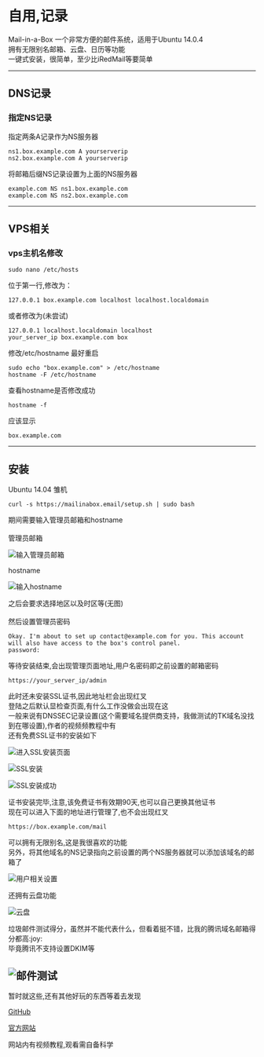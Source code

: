  自用,记录
=============
<p>Mail-in-a-Box  一个非常方便的邮件系统，适用于Ubuntu 14.0.4<br>
拥有无限别名邮箱、云盘、日历等功能<br>
一键式安装，很简单，至少比iRedMail等要简单<br></p>

--------------------------------------------
##  DNS记录
### 指定NS记录
<p>指定两条A记录作为NS服务器</p>
<pre><code>ns1.box.example.com A yourserverip
ns2.box.example.com A yourserverip
</code></pre>
<p>将邮箱后缀NS记录设置为上面的NS服务器</p>
<pre><code>example.com NS ns1.box.example.com
example.com NS ns2.box.example.com
</code></pre>

---------------------------------------------
##  VPS相关
###  vps主机名修改
<pre><code>sudo nano /etc/hosts </code></pre>
<p>位于第一行,修改为：</p>
<pre><code>127.0.0.1 box.example.com localhost localhost.localdomain</code></pre>
<p>或者修改为(未尝试)</p>
<pre><code>127.0.0.1 localhost.localdomain localhost
your_server_ip box.example.com box
</code></pre>
修改/etc/hostname 最好重启
<pre><code>sudo echo "box.example.com" > /etc/hostname
hostname -F /etc/hostname 
</code></pre>
<p>查看hostname是否修改成功</p>
<pre><code>hostname -f</code></pre>
<p>应该显示</p>
<pre><code>box.example.com</code></pre>

----------------------------------------------
##  安装
<p>Ubuntu 14.04 雏机</p>
<pre><code>curl -s https://mailinabox.email/setup.sh | sudo bash</code></pre>
<p>期间需要输入管理员邮箱和hostname<br>
<br>管理员邮箱</p>

![输入管理员邮箱](http://i.imgur.com/Y2MHRk0.png "管理员邮箱")
<p>hostname</p>

![输入hostname](http://i.imgur.com/LGHOcar.png "hostname")
<p>之后会要求选择地区以及时区等(无图)<br>
<br>然后设置管理员密码</p>
<pre><code>Okay. I'm about to set up contact@example.com for you. This account will also have access to the box's control panel.
password:</code></pre>
<p>等待安装结束,会出现管理页面地址,用户名密码即之前设置的邮箱密码</p>
<pre><code>https://your_server_ip/admin</code></pre>
<p>此时还未安装SSL证书,因此地址栏会出现红叉<br>
登陆之后默认显检查页面,有什么工作没做会出现在这<br>
一般来说有DNSSEC记录设置(这个需要域名提供商支持，我做测试的TK域名没找到在哪设置),作者的视频频教程中有<br>
还有免费SSL证书的安装如下</p>

![进入SSL安装页面](http://ws4.sinaimg.cn/large/afa1af45ly1fegw1ofor0j20gp08ljud.jpg "SSL安装页面进入")

![SSL安装](http://ws1.sinaimg.cn/large/afa1af45ly1fegwggemmyj20i108wq5o.jpg "SSL安装")

![SSL安装成功](http://wx2.sinaimg.cn/large/afa1af45ly1fegw6jainpj20ii05zacc.jpg "SSL安装成功")
<p>证书安装完毕,注意,该免费证书有效期90天,也可以自己更换其他证书<br>
现在可以进入下面的地址进行管理了,也不会出现红叉</p>
<pre><code>https://box.example.com/mail</code></pre>
<p>可以拥有无限别名,这是我很喜欢的功能<br>
另外，将其他域名的NS记录指向之前设置的两个NS服务器就可以添加该域名的邮箱了</p>

![用户相关设置](http://wx1.sinaimg.cn/large/afa1af45ly1fegwu41fbqj20m50g10uh.jpg "用户、别名等")
<p>还拥有云盘功能</p>

![云盘](http://ws4.sinaimg.cn/large/afa1af45ly1fehywiq1e7j20fe0bt0tc.jpg "云盘")
<p>垃圾邮件测试得分，虽然并不能代表什么，但看着挺不错，比我的腾讯域名邮箱得分都高:joy:<br>
毕竟腾讯不支持设置DKIM等</p>

![邮件测试](http://wx1.sinaimg.cn/large/afa1af45ly1fehza3u60jj20nv0feaik.jpg "邮件测试")
----------------------------------------------------------------------
<p>暂时就这些,还有其他好玩的东西等着去发现</p>

[GitHub](https://github.com/mail-in-a-box/mailinabox "GitHub")

[官方网站](https://mailinabox.email/ "官方网站")
<p>网站内有视频教程,观看需自备科学</p>

